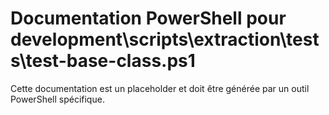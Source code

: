 # Documentation PowerShell pour development\scripts\extraction\tests\test-base-class.ps1

Cette documentation est un placeholder et doit être générée par un outil PowerShell spécifique.
